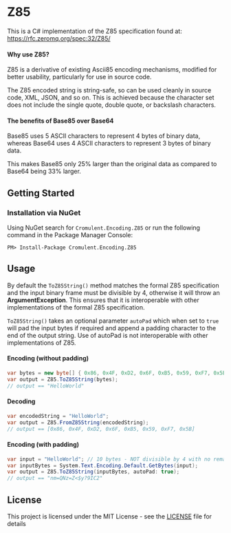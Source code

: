 ﻿# Z85

This is a C# implementation of the Z85 specification found at: https://rfc.zeromq.org/spec:32/Z85/

#### Why use Z85?
Z85 is a derivative of existing Ascii85 encoding mechanisms, modified for better usability, particularly for use in source code.

The Z85 encoded string is string-safe, so can be used cleanly in source code, XML, JSON, and so on.
This is achieved because the character set does not include the single quote, double quote, or backslash characters.

#### The benefits of Base85 over Base64

Base85 uses 5 ASCII characters to represent 4 bytes of binary data, whereas
Base64 uses 4 ASCII characters to represent 3 bytes of binary data.

This makes Base85 only 25% larger than the original data as compared to Base64 being 33% larger. 

## Getting Started
### Installation via NuGet

Using NuGet search for `Cromulent.Encoding.Z85` or run the following command in the Package Manager Console:

```
PM> Install-Package Cromulent.Encoding.Z85
```

## Usage

By default the `ToZ85String()` method matches the formal Z85 specification and the input binary frame must be divisible by 4, otherwise it will throw an **ArgumentException**. This ensures that it is interoperable with other implementations of the formal Z85 specification.

`ToZ85String()` takes an optional parameter `autoPad` which when set to `true` will pad the input bytes if required and append a padding character to the end of the output string. Use of autoPad is not interoperable with other implementations of Z85.

#### Encoding (without padding)
```C#
var bytes = new byte[] { 0x86, 0x4F, 0xD2, 0x6F, 0xB5, 0x59, 0xF7, 0x5B };
var output = Z85.ToZ85String(bytes);
// output == "HelloWorld"
```

#### Decoding
```C#
var encodedString = "HelloWorld";
var output = Z85.FromZ85String(encodedString);
// output == [0x86, 0x4F, 0xD2, 0x6F, 0xB5, 0x59, 0xF7, 0x5B]
```

#### Encoding (with padding)
```C#
var input = "HelloWorld"; // 10 bytes - NOT divisible by 4 with no remainder
var inputBytes = System.Text.Encoding.Default.GetBytes(input);
var output = Z85.ToZ85String(inputBytes, autoPad: true);
// output == "nm=QNz=Z<$y?9IC2"
```


## License

This project is licensed under the MIT License - see the [LICENSE](LICENSE) file for details
